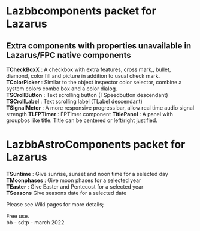 # Lazbbcomponents packet for Lazarus

## Extra components with properties unavailable in Lazarus/FPC native components

__TCheckBoxX__ : A checkbox with extra features, cross mark,, bullet, diamond, color fill and picture in addition to usual check mark.<br>
__TColorPicker__ : Similar to the object inspector color selector, combine a system colors combo box and a color dialog.<br>
__TSCrollButton__ : Text scrolling button (TSpeedbutton descendant)<br>
__TSCrollLabel__ : Text scrolling label (TLabel descendant)<br>
__TSignalMeter__ : A more responsive progress bar, allow real time audio signal strength 
__TLFPTimer__ : FPTimer component 
__TitlePanel__ : A panel with groupbos like title. Title can be centered or left/right justified.

# LazbbAstroComponents packet for Lazarus

__TSuntime__ : Give sunrise, sunset and noon time for a selected day<br>
__TMoonphases__ : Give moon phases for a selected year<br>
__TEaster__ : Give Easter and Pentecost for a selected year<br>
__TSeasons__ Give seasons date for a selected date

Please see Wiki pages for more details;

Free use.<br>
bb - sdtp - march 2022

